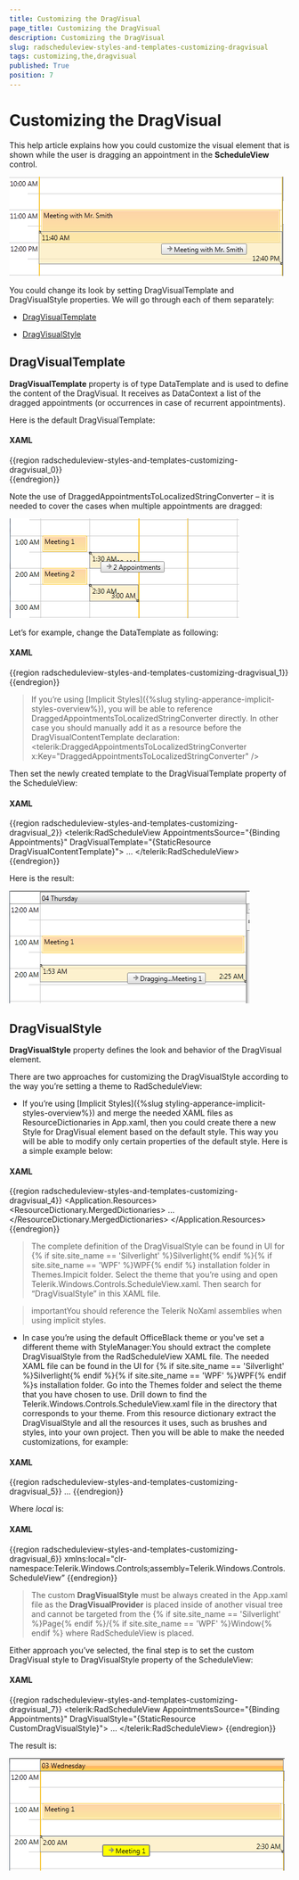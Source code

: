 ```yaml
---
title: Customizing the DragVisual
page_title: Customizing the DragVisual
description: Customizing the DragVisual
slug: radscheduleview-styles-and-templates-customizing-dragvisual
tags: customizing,the,dragvisual
published: True
position: 7
---
```


# Customizing the DragVisual

This help article explains how you could customize the visual element that is shown while the user is dragging an appointment in the __ScheduleView__ control.

![radscheduleview dragvisual 1](images/radscheduleview_dragvisual_1.png)

You could change its look by setting DragVisualTemplate and DragVisualStyle properties.  We will go through each of them separately:

* [DragVisualTemplate](#dragvisualtemplate)

* [DragVisualStyle](#dragvisualstyle)

## DragVisualTemplate

__DragVisualTemplate__ property is of type DataTemplate and is used to define the content of the DragVisual.  It receives as DataContext a list of the dragged appointments (or occurrences in case of recurrent appointments). 

Here is the default DragVisualTemplate:

#### __XAML__

{{region radscheduleview-styles-and-templates-customizing-dragvisual_0}}
	<DataTemplate x:Key="DragVisualContentTemplate">
		<TextBlock Text="{Binding Converter={StaticResource DraggedAppointmentsToLocalizedStringConverter}}" 
			TextWrapping="Wrap" 
			MaxWidth="200" 
			MaxHeight="66" 
			TextTrimming="WordEllipsis" />
	</DataTemplate>  
{{endregion}}

Note the use of DraggedAppointmentsToLocalizedStringConverter – it is needed to cover  the cases when multiple appointments are dragged:

![radscheduleview dragvisual 2](images/radscheduleview_dragvisual_2.png)

Let’s for example, change the DataTemplate  as following:

#### __XAML__

{{region radscheduleview-styles-and-templates-customizing-dragvisual_1}}
	<DataTemplate x:Key="DragVisualContentTemplate">
		<StackPanel Orientation="Horizontal">
			<TextBlock Text="Dragging..." />
			<TextBlock Text="{Binding Converter={StaticResource DraggedAppointmentsToLocalizedStringConverter}}" 
					TextWrapping="Wrap" 
					MaxWidth="200" 
					MaxHeight="66" 
					TextTrimming="WordEllipsis" />
		</StackPanel>
	</DataTemplate>
{{endregion}}

>If you’re using [Implicit Styles]({%slug styling-apperance-implicit-styles-overview%}), you will be able to reference DraggedAppointmentsToLocalizedStringConverter directly.  In other case you should manually add it as a resource before the DragVisualContentTemplate declaration: 
<telerik:DraggedAppointmentsToLocalizedStringConverter x:Key="DraggedAppointmentsToLocalizedStringConverter" />

Then set the newly created template to the DragVisualTemplate property of the ScheduleView:

#### __XAML__

{{region radscheduleview-styles-and-templates-customizing-dragvisual_2}}
	<telerik:RadScheduleView AppointmentsSource="{Binding Appointments}"
							DragVisualTemplate="{StaticResource DragVisualContentTemplate}">
		...
	</telerik:RadScheduleView>
{{endregion}}

Here is the result:

![radscheduleview dragvisual 3](images/radscheduleview_dragvisual_3.png)

## DragVisualStyle

__DragVisualStyle__ property defines the look and behavior of the DragVisual element.

There are two approaches for customizing the DragVisualStyle according to the way you’re setting a theme to RadScheduleView:

* If you’re using [Implicit Styles]({%slug styling-apperance-implicit-styles-overview%}) and merge the needed XAML files as ResourceDictionaries in App.xaml, then you could create there a new Style for DragVisual element based on the default style. This way you will be able to modify only certain properties of the default style. Here is a simple example below:           

#### __XAML__

{{region radscheduleview-styles-and-templates-customizing-dragvisual_4}}
	<Application.Resources>
	    <ResourceDictionary>
	        <ResourceDictionary.MergedDictionaries>
	            …
	            <ResourceDictionary Source="/Telerik.Windows.Themes.Office_Black;component/Themes/Telerik.Windows.Controls.ScheduleView.xaml"/>
	        </ResourceDictionary.MergedDictionaries>
	    </ResourceDictionary>
	    <Style x:Key="CustomDragVisualStyle" TargetType="telerik:DragVisual" BasedOn="{StaticResource DragVisualStyle}">
		    <Setter Property="Background" Value="Yellow" />
		    <Setter Property="BorderThickness" Value="2" />
	    </Style>
	</Application.Resources>
{{endregion}}

>The complete definition of the DragVisualStyle can be found in UI for {% if site.site_name == 'Silverlight' %}Silverlight{% endif %}{% if site.site_name == 'WPF' %}WPF{% endif %} installation folder in Themes.Impicit folder.  Select the theme that you’re using and open Telerik.Windows.Controls.ScheduleView.xaml. Then search for “DragVisualStyle” in this XAML file.

>importantYou should reference the Telerik NoXaml assemblies when using implicit styles.

* In case you’re using the default OfficeBlack theme or you've set a different theme with StyleManager:You should extract the complete DragVisualStyle from the RadScheduleView XAML file. The needed XAML file can be found in the UI for {% if site.site_name == 'Silverlight' %}Silverlight{% endif %}{% if site.site_name == 'WPF' %}WPF{% endif %}s installation folder. Go into the Themes folder and select the theme that you have chosen to use. Drill down to find the Telerik.Windows.Controls.ScheduleView.xaml file in the directory that corresponds to your theme.  From this resource dictionary extract the DragVisualStyle and all the resources it uses, such as brushes and styles, into your own project.  Then you will be able to make the needed customizations, for example:

#### __XAML__

{{region radscheduleview-styles-and-templates-customizing-dragvisual_5}}
	<SolidColorBrush x:Key="RadScheduleForeground" Color="Black" />
	<SolidColorBrush x:Key="DragVisualBorder" Color="#FF848484" />
	...
	<Style TargetType="local:DragVisual" x:Key="CustomDragVisualStyle">
		<Setter Property="Foreground" Value="{StaticResource DragVisualForeground}" />
		<Setter Property="BorderBrush" Value="{StaticResource DragVisualBorder}" />
		<Setter Property="Background" Value="Yellow" />
		<Setter Property="BorderThickness" Value="2" />
		<Setter Property="Margin" Value="0" />
		<Setter Property="Padding" Value="0 0 6 0" />
		<Setter Property="HorizontalContentAlignment" Value="Left" />
		<Setter Property="VerticalContentAlignment" Value="Center" />
		<Setter Property="SnapsToDevicePixels" Value="True" />
		<Setter Property="Template">
			<Setter.Value>
				<ControlTemplate TargetType="local:DragVisual">
				...
				</ControlTemplate>
			</Setter.Value>
		</Setter>
	</Style>
{{endregion}}

Where *local* is:

#### __XAML__

{{region radscheduleview-styles-and-templates-customizing-dragvisual_6}}
	xmlns:local="clr-namespace:Telerik.Windows.Controls;assembly=Telerik.Windows.Controls.ScheduleView”
{{endregion}}

>The custom __DragVisualStyle__ must be always created in the App.xaml file as the __DragVisualProvider__ is placed inside of another visual tree and cannot be targeted from the {% if site.site_name == 'Silverlight' %}Page{% endif %}/{% if site.site_name == 'WPF' %}Window{% endif %} where RadScheduleView is placed.            

Either approach you’ve selected, the final step is to set the custom DragVisual style to DragVisualStyle property of the ScheduleView:

#### __XAML__

{{region radscheduleview-styles-and-templates-customizing-dragvisual_7}}
	<telerik:RadScheduleView AppointmentsSource="{Binding Appointments}"
							 DragVisualStyle="{StaticResource CustomDragVisualStyle}">
		...
	</telerik:RadScheduleView>
{{endregion}}

The result is:

![radscheduleview dragvisual 4](images/radscheduleview_dragvisual_4.png)